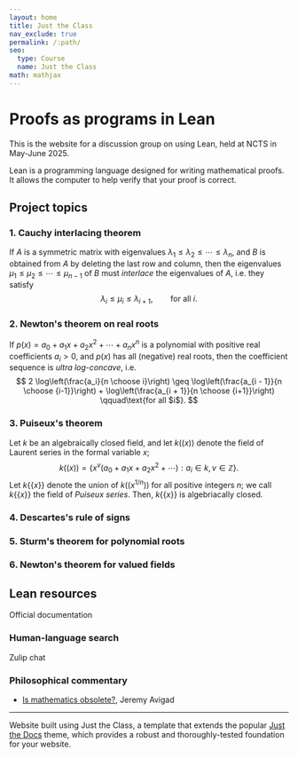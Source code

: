 ```yaml
---
layout: home
title: Just the Class
nav_exclude: true
permalink: /:path/
seo:
  type: Course
  name: Just the Class
math: mathjax
---
```


# Proofs as programs in Lean

This is the website for a discussion group on using Lean, held at NCTS in May-June 2025.

Lean is a programming language designed for writing mathematical proofs.
It allows the computer to help verify that your proof is correct.





## Project topics

### 1. Cauchy interlacing theorem

If $A$ is a symmetric matrix with eigenvalues $\lambda_1 \leq \lambda_2 \leq \cdots \leq \lambda_n$,
and $B$ is obtained from $A$ by deleting the last row and column,
then the eigenvalues $\mu_1 \leq \mu_2 \leq \cdots \leq \mu_{n - 1}$ of $B$ must *interlace* the eigenvalues of $A$, i.e. they satisfy
$$
\lambda_i \leq \mu_i \leq \lambda_{i + 1}, \qquad\text{for all $i$}.
$$

### 2. Newton's theorem on real roots

If $p(x) = a_0 + a_1 x + a_2 x^2 + \cdots + a_n x^n$ is a polynomial with positive real coefficients $a_i > 0$, and $p(x)$ has all (negative) real roots, then the coefficient sequence is *ultra log-concave*, i.e.
$$
2 \log\left(\frac{a_i}{n \choose i}\right) \geq \log\left(\frac{a_{i - 1}}{n \choose {i-1}}\right) + \log\left(\frac{a_{i + 1}}{n \choose {i+1}}\right) \qquad\text{for all $i$}.
$$


### 3. Puiseux's theorem

Let $k$ be an algebraically closed field, and let $k((x))$ denote the field of Laurent series in the formal variable $x$;
$$
k((x)) = \left\{ x^v(a_0 + a_1 x + a_2 x^2 + \cdots) : a_i \in k,\, v \in \mathbb Z \right\}.
$$
Let $k\{\{x\}\}$ denote the union of $k((x^{1/n}))$ for all positive integers $n$; we call $k\{\{x\}\}$ the field of *Puiseux series*.
Then, $k\{\{x\}\}$ is algebriacally closed.


### 4. Descartes's rule of signs


### 5. Sturm's theorem for polynomial roots

### 6. Newton's theorem for valued fields


## Lean resources

Official documentation 

### Human-language search

Zulip chat



### Philosophical commentary

- [Is mathematics obsolete?](https://www.andrew.cmu.edu/user/avigad/Talks/obsolete.pdf), Jeremy Avigad

----

Website built using
Just the Class, a template that extends the popular [Just the Docs](https://github.com/just-the-docs/just-the-docs) theme, which provides a robust and thoroughly-tested foundation for your website.

